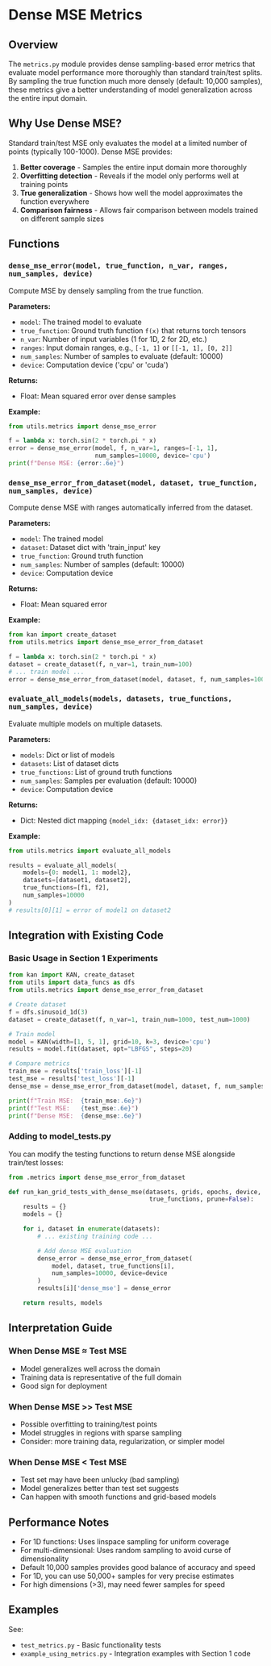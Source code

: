 # Dense MSE Metrics

## Overview

The `metrics.py` module provides dense sampling-based error metrics that evaluate model performance more thoroughly than standard train/test splits. By sampling the true function much more densely (default: 10,000 samples), these metrics give a better understanding of model generalization across the entire input domain.

## Why Use Dense MSE?

Standard train/test MSE only evaluates the model at a limited number of points (typically 100-1000). Dense MSE provides:

1. **Better coverage** - Samples the entire input domain more thoroughly
2. **Overfitting detection** - Reveals if the model only performs well at training points
3. **True generalization** - Shows how well the model approximates the function everywhere
4. **Comparison fairness** - Allows fair comparison between models trained on different sample sizes

## Functions

### `dense_mse_error(model, true_function, n_var, ranges, num_samples, device)`

Compute MSE by densely sampling from the true function.

**Parameters:**
- `model`: The trained model to evaluate
- `true_function`: Ground truth function `f(x)` that returns torch tensors
- `n_var`: Number of input variables (1 for 1D, 2 for 2D, etc.)
- `ranges`: Input domain ranges, e.g., `[-1, 1]` or `[[-1, 1], [0, 2]]`
- `num_samples`: Number of samples to evaluate (default: 10000)
- `device`: Computation device ('cpu' or 'cuda')

**Returns:**
- Float: Mean squared error over dense samples

**Example:**
```python
from utils.metrics import dense_mse_error

f = lambda x: torch.sin(2 * torch.pi * x)
error = dense_mse_error(model, f, n_var=1, ranges=[-1, 1],
                        num_samples=10000, device='cpu')
print(f"Dense MSE: {error:.6e}")
```

### `dense_mse_error_from_dataset(model, dataset, true_function, num_samples, device)`

Compute dense MSE with ranges automatically inferred from the dataset.

**Parameters:**
- `model`: The trained model
- `dataset`: Dataset dict with 'train_input' key
- `true_function`: Ground truth function
- `num_samples`: Number of samples (default: 10000)
- `device`: Computation device

**Returns:**
- Float: Mean squared error

**Example:**
```python
from kan import create_dataset
from utils.metrics import dense_mse_error_from_dataset

f = lambda x: torch.sin(2 * torch.pi * x)
dataset = create_dataset(f, n_var=1, train_num=100)
# ... train model ...
error = dense_mse_error_from_dataset(model, dataset, f, num_samples=10000)
```

### `evaluate_all_models(models, datasets, true_functions, num_samples, device)`

Evaluate multiple models on multiple datasets.

**Parameters:**
- `models`: Dict or list of models
- `datasets`: List of dataset dicts
- `true_functions`: List of ground truth functions
- `num_samples`: Samples per evaluation (default: 10000)
- `device`: Computation device

**Returns:**
- Dict: Nested dict mapping `{model_idx: {dataset_idx: error}}`

**Example:**
```python
from utils.metrics import evaluate_all_models

results = evaluate_all_models(
    models={0: model1, 1: model2},
    datasets=[dataset1, dataset2],
    true_functions=[f1, f2],
    num_samples=10000
)
# results[0][1] = error of model1 on dataset2
```

## Integration with Existing Code

### Basic Usage in Section 1 Experiments

```python
from kan import KAN, create_dataset
from utils import data_funcs as dfs
from utils.metrics import dense_mse_error_from_dataset

# Create dataset
f = dfs.sinusoid_1d(3)
dataset = create_dataset(f, n_var=1, train_num=1000, test_num=1000)

# Train model
model = KAN(width=[1, 5, 1], grid=10, k=3, device='cpu')
results = model.fit(dataset, opt="LBFGS", steps=20)

# Compare metrics
train_mse = results['train_loss'][-1]
test_mse = results['test_loss'][-1]
dense_mse = dense_mse_error_from_dataset(model, dataset, f, num_samples=10000)

print(f"Train MSE:  {train_mse:.6e}")
print(f"Test MSE:   {test_mse:.6e}")
print(f"Dense MSE:  {dense_mse:.6e}")
```

### Adding to model_tests.py

You can modify the testing functions to return dense MSE alongside train/test losses:

```python
from .metrics import dense_mse_error_from_dataset

def run_kan_grid_tests_with_dense_mse(datasets, grids, epochs, device,
                                       true_functions, prune=False):
    results = {}
    models = {}

    for i, dataset in enumerate(datasets):
        # ... existing training code ...

        # Add dense MSE evaluation
        dense_error = dense_mse_error_from_dataset(
            model, dataset, true_functions[i],
            num_samples=10000, device=device
        )
        results[i]['dense_mse'] = dense_error

    return results, models
```

## Interpretation Guide

### When Dense MSE ≈ Test MSE
- Model generalizes well across the domain
- Training data is representative of the full domain
- Good sign for deployment

### When Dense MSE >> Test MSE
- Possible overfitting to training/test points
- Model struggles in regions with sparse sampling
- Consider: more training data, regularization, or simpler model

### When Dense MSE < Test MSE
- Test set may have been unlucky (bad sampling)
- Model generalizes better than test set suggests
- Can happen with smooth functions and grid-based models

## Performance Notes

- For 1D functions: Uses linspace sampling for uniform coverage
- For multi-dimensional: Uses random sampling to avoid curse of dimensionality
- Default 10,000 samples provides good balance of accuracy and speed
- For 1D, you can use 50,000+ samples for very precise estimates
- For high dimensions (>3), may need fewer samples for speed

## Examples

See:
- `test_metrics.py` - Basic functionality tests
- `example_using_metrics.py` - Integration examples with Section 1 code
